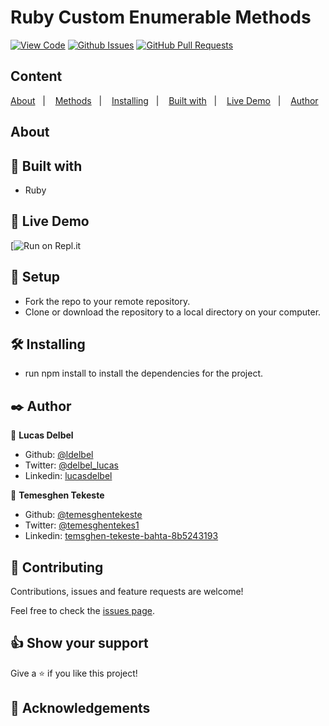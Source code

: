 # Ruby Custom Enumerable Methods
  
[![View Code](https://img.shields.io/badge/View%20-Code-green)](https://github.com/ElijahTobs/My_Enumerbles/tree/my-enumberables-dev)
[![Github Issues](https://img.shields.io/badge/GitHub-Issues-orange)](https://github.com/ElijahTobs/My_Enumerbles/issues)
[![GitHub Pull Requests](https://img.shields.io/badge/GitHub-Pull%20Requests-blue)](https://github.com/ElijahTobs/My_Enumerbles/pulls)

## Content

<a text-align="center" href="#about">About</a>&nbsp;&nbsp;&nbsp;|&nbsp;&nbsp;&nbsp;
<a href="#method">Methods</a>&nbsp;&nbsp;&nbsp;|&nbsp;&nbsp;&nbsp;
<a href="#ins">Installing</a>&nbsp;&nbsp;&nbsp;|&nbsp;&nbsp;&nbsp;
<a href="#with">Built with</a>&nbsp;&nbsp;&nbsp;|&nbsp;&nbsp;&nbsp;
<a href="#ldl">Live Demo</a>&nbsp;&nbsp;&nbsp;|&nbsp;&nbsp;&nbsp;
<a href="#author">Author</a>

## About <a name = "about"></a>


## 🔧 Built with<a name = "with"></a>

- Ruby


## 🔴 Live Demo <a name = "ldl"></a>

[![Run on Repl.it]()


## 🔨 Setup

- Fork the repo to your remote repository.
- Clone or download the repository to a local directory on your computer.

## 🛠 Installing <a name = "ins"></a>

- run npm install to install the dependencies for the project.

## ✒️  Author <a name = "author"></a>

👤 **Lucas Delbel**

- Github: [@ldelbel](https://github.com/ldelbel)
- Twitter: [@delbel_lucas](https://twitter.com/delbel_lucas)
- Linkedin: [lucasdelbel](https://www.linkedin.com/in/lucasdelbel/)

👤 **Temesghen Tekeste**

- Github: [@temesghentekeste](https://github.com/temesghentekeste)
- Twitter: [@temesghentekes1](https://twitter.com/temesghentekes1)
- Linkedin: [temsghen-tekeste-bahta-8b5243193](https://www.linkedin.com/in/temesghen-tekeste-bahta-8b5243193/)

## 🤝 Contributing

Contributions, issues and feature requests are welcome!

Feel free to check the [issues page]().


## 👍 Show your support

Give a ⭐️ if you like this project!

## :clap: Acknowledgements
